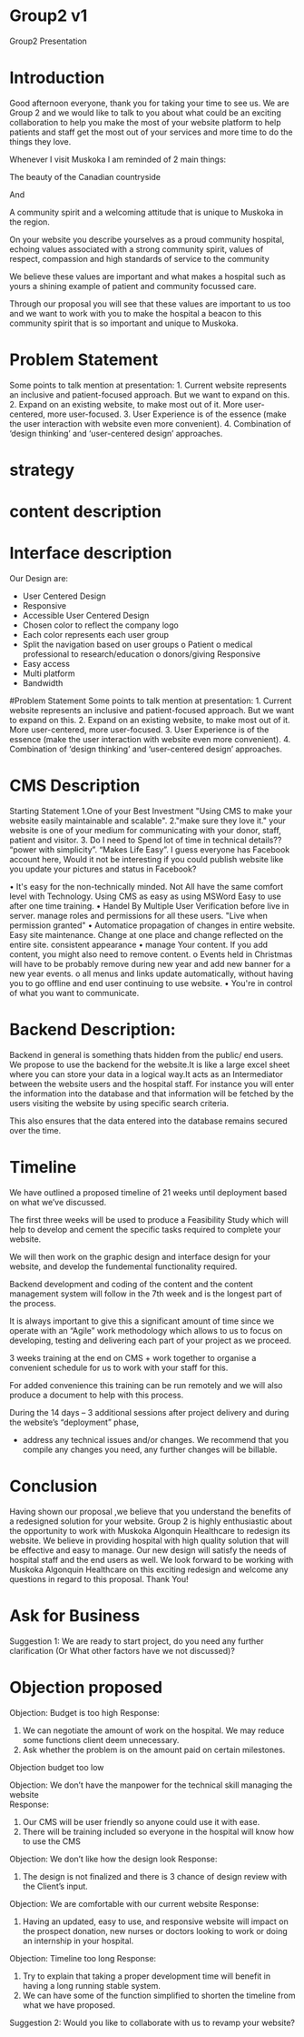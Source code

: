 # Group2 v1
Group2 Presentation

# Introduction

Good afternoon everyone, thank you for taking your time to see us. We are Group 2 and we would like to talk to you about what could be an exciting collaboration to help you make the most of your website platform to help patients and staff get the most out of your services and more time to do the things they love.

Whenever I visit Muskoka I am reminded of 2 main things:

The beauty of the Canadian countryside

And

A community spirit and a welcoming attitude that is unique to Muskoka in the region.

On your website you describe yourselves as a proud community hospital, echoing values associated with a strong community spirit, values of respect, compassion and high standards of service to the community

We believe these values are important and what makes a hospital such as yours a shining example of patient and community focussed care.

Through our proposal you will see that these values are important to us too and we want to work with you to make the hospital a beacon to this community spirit that is so important and unique to Muskoka.  

# Problem Statement
Some points to talk mention at presentation:
	1. Current website represents an inclusive and patient-focused approach. But we want to expand on this.
	2. Expand on an existing website, to make most out of it. More user-centered, more user-focused.
	3. User Experience is of the essence (make the user interaction with website even more convenient).
	4. Combination of ‘design thinking’ and ‘user-centered design’ approaches.
	
# strategy

# content description

# Interface description

Our Design are:
-	User Centered Design
-	Responsive
-	Accessible
User Centered Design
-	Chosen color to reflect the company logo
-	Each color represents each user group
-	Split the navigation based on user groups 
o	Patient
o	 medical professional
to	research/education
o	 donors/giving
Responsive
-	Easy access
-	Multi platform
-	Bandwidth 
	
	
#Problem Statement
Some points to talk mention at presentation:
 	1. Current website represents an inclusive and patient-focused approach. But we want to expand on this.
	2. Expand on an existing website, to make most out of it. More user-centered, more user-focused.
	3. User Experience is of the essence (make the user interaction with website even more convenient).
	4. Combination of ‘design thinking’ and ‘user-centered design’ approaches.
# CMS Description
Starting Statement
1.One of your Best Investment
   "Using CMS to make your website easily maintainable and scalable".
2."make sure they love it."
your website is one of your medium for communicating with your donor, staff, patient and visitor.
3. Do I need to Spend lot of time in technical details?? 
“power with simplicity”. 
“Makes Life Easy”. I guess everyone has Facebook account here, Would it not be interesting if you could publish website like you update your pictures and status in Facebook?

•	It's easy for the non-technically minded. 
		Not All have the same comfort level with Technology.
		Using CMS as easy as using MSWord
		Easy to use after one time training.
•	Handel By Multiple User 
		Verification before live in server.
		manage roles and  permissions for all these users. "Live when permission granted"
•	Automatice propagation of changes in entire website.
		Easy site maintenance.
		Change at one place and change reflected on the entire site.
		consistent appearance 
•	manage Your content.
	If you add content, you might also need to remove content.
o	Events held in Christmas will have to be probably remove during new year and add new banner for a new year events.
o	all menus and links update automatically, without having you to go offline and end user continuing to use website.
•	You're in control of what you want to communicate.
	

# Backend Description:
 Backend in general is something thats hidden from the public/ end users.
 We propose to use the backend for the website.It is like a large excel sheet where you can store your data in a logical way.It acts as   an Intermediator between the website users and the hospital staff.
 For instance you will enter the information into the database and that information will be fetched by the users visiting the website
 by using specific search criteria.
 
 This also ensures that the data entered into the database remains secured over the time.
 
# Timeline

We have outlined a proposed timeline of 21 weeks until deployment based on what we’ve discussed.

The first three weeks will be used to produce a Feasibility Study which will help to develop and cement the specific tasks required to complete your website. 

We will then work on the graphic design and interface design for your website, and develop the fundemental functionality required.

Backend development and coding of the content and the content management system will follow in the 7th week and is the longest part of the process. 

It  is always important to give this a significant amount of time since we operate with an “Agile” work methodology which allows to us to focus on developing, testing and delivering each part of your project as we proceed.

3 weeks training at the end on CMS + work together to organise a convenient schedule for us to work with your staff for this. 

For added convenience this training can be run remotely and we will also produce a document to help with this process.

During the 14 days – 3 additional sessions after project delivery and during the website’s “deployment” phase, 
-	address any technical issues and/or changes. We recommend that you compile any changes you need, any further changes will be billable.

# Conclusion


Having shown our proposal ,we believe that you understand the benefits of a redesigned solution for your website. 
Group 2  is highly enthusiastic about the opportunity to work with Muskoka Algonquin Healthcare to redesign its website. We believe in providing hospital with high quality solution that will be effective and easy to manage. Our new design will satisfy the needs of  hospital staff and the end users as well.
We look forward to be working with Muskoka Algonquin Healthcare on this exciting redesign and welcome any questions in regard to this proposal.
					Thank You!

# Ask for Business

Suggestion 1: We are ready to start project, do you need any further clarification (Or What other factors have we not discussed)?

# Objection proposed

Objection: Budget is too high
Response:
1.	 We can negotiate the amount of work on the hospital. We may reduce some functions client deem unnecessary.
2.	Ask whether the problem is on the amount paid on certain milestones.

Objection budget too low

Objection: We don’t have the manpower for the technical skill managing the website  
Response:
1.	Our CMS will be user friendly so anyone could use it with ease.
2.	There will be training included so everyone in the hospital will know how to use the CMS

Objection: We don’t like how the design look
Response:
1.	The design is not finalized and there is 3 chance of design review with the Client’s input.
	
Objection: We are comfortable with our current website
Response:
1.	Having an updated, easy to use, and responsive website will impact on the prospect donation, new nurses or doctors looking to work or doing an internship in your hospital.

Objection:  Timeline too long
Response:
1.	Try to explain that taking a proper development time will benefit in having a long running stable system.
2.	We can have some of the function simplified to shorten the timeline from what we have proposed.









Suggestion 2: Would you like to collaborate with us to revamp your website?



